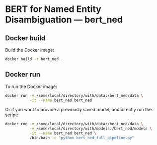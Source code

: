 
# BERT for Named Entity Disambiguation — bert_ned

## Docker build

Build the Docker image:

```bash
docker build -t bert_ned .
```

## Docker run
To run the Docker image:

```bash
docker run -v /some/local/directory/with/data:/bert_ned/data \
           -it --name bert_ned bert_ned
```

Or if you want to provide a previously saved model, and directly run the script:

```bash
docker run -v /some/local/directory/with/data:/bert_ned/data \
           -v /some/local/directory/with/models:/bert_ned/models \
           -it --name bert_ned bert_ned \
           /bin/bash -c "python bert_ned_full_pipeline.py"
```

